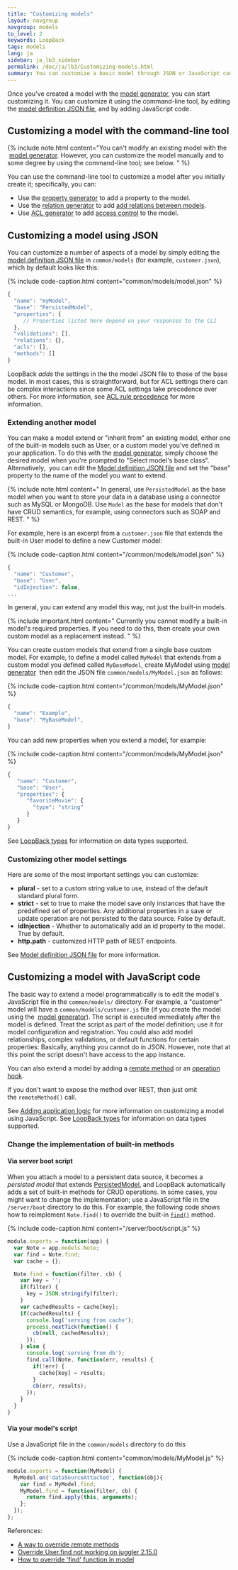 ```yaml
---
title: "Customizing models"
layout: navgroup
navgroup: models
to_level: 2
keywords: LoopBack
tags: models
lang: ja
sidebar: ja_lb3_sidebar
permalink: /doc/ja/lb3/Customizing-models.html
summary: You can customize a basic model through JSON or JavaScript code.
---
```


Once you've created a model with the [model generator](Model-generator.html), you can start customizing it.
You can customize it using the command-line tool, by editing the [model definition JSON file](Model-definition-JSON-file.html), and by adding JavaScript code.

## Customizing a model with the command-line tool

{% include note.html content="You can't modify an existing model with the  [model generator](Model-generator.html). However, you can customize the model manually and to some degree by using the command-line tool; see below.
" %}

You can use the command-line tool to customize a model after you initially create it; specifically, you can:

* Use the [property generator](Property-generator.html) to add a property to the model.
* Use the [relation generator](Relation-generator.html) to add [add relations between models](Creating-model-relations.html).
* Use [ACL generator](ACL-generator.html) to add [access control](Controlling-data-access.html) to the model.

## Customizing a model using JSON

You can customize a number of aspects of a model by simply editing the
[model definition JSON file](Model-definition-JSON-file.html) in `common/models` (for example, `customer.json`), which by default looks like this:

{% include code-caption.html content="common/models/model.json" %}
```javascript
{
  "name": "myModel",
  "base": "PersistedModel",
  "properties": {
     // Properties listed here depend on your responses to the CLI
  },
  "validations": [],
  "relations": {},
  "acls": [],
  "methods": []
}
```

LoopBack _adds_ the settings in the the model JSON file to those of the base model.
In most cases, this is straightforward, but for ACL settings there can be complex interactions since some ACL settings take precedence over others.
For more information, see [ACL rule precedence](Controlling-data-access.html#acl-rule-precedence) for more information.

### Extending another model

You can make a model extend or "inherit from" an existing model, either one of the built-in models such as User, or a custom model you've defined in your application.
To do this with the [model generator](Model-generator.html), simply choose the desired model when you're prompted to "Select model's base class".
Alternatively,  you can edit the [Model definition JSON file](Model-definition-JSON-file.html) and set the "base" property to the name of the model you want to extend.

{% include note.html content="
In general, use `PersistedModel` as the base model when you want to store your data in a database using a connector such as MySQL or MongoDB.  Use `Model` as the base for models that don't have CRUD semantics, for example, using connectors such as SOAP and REST.
" %}

For example, here is an excerpt from a `customer.json` file that extends the built-in User model to define a new Customer model:

{% include code-caption.html content="/common/models/model.json" %}
```javascript
{
  "name": "Customer",
  "base": "User",
  "idInjection": false,
...
```

In general, you can extend any model this way, not just the built-in models.

{% include important.html content="
Currently you cannot modify a built-in model's required properties. If you need to do this, then create your own custom model as a replacement instead.
" %}

You can create custom models that extend from a single base custom model.
For example, to define a model called `MyModel` that extends from a custom model you defined called `MyBaseModel`,
create MyModel using [model generator](Model-generator.html) 
then edit the JSON file `common/models/MyModel.json` as follows:

{% include code-caption.html content="/common/models/MyModel.json" %}
```javascript
{
  "name": "Example",
  "base": "MyBaseModel",
}
```

You can add new properties when you extend a model, for example:

{% include code-caption.html content="/common/models/MyModel.json" %}
```javascript
{
   "name": "Customer",
   "base": "User",
   "properties": {
      "favoriteMovie": {
        "type": "string"
      }
   }
}
```

See [LoopBack types](LoopBack-types.html) for information on data types supported.

### Customizing other model settings

Here are some of the most important settings you can customize:

* **plural** - set to a custom string value to use, instead of the default standard plural form.
* **strict** - set to true to make the model save only instances that have the predefined set of properties.
  Any additional properties in a save or update operation are not persisted to the data source. False by default.
* **idInjection** - Whether to automatically add an id property to the model. True by default.
* **http.path** - customized HTTP path of REST endpoints.

See [Model definition JSON file](Model-definition-JSON-file.html#top-level-properties) for more information.

## Customizing a model with JavaScript code

The basic way to extend a model programmatically is to edit the model's JavaScript file in the `common/models/` directory.
For example, a "customer" model will have a `common/models/customer.js` file (if you create the model using the 
[model generator](Model-generator.html)).
The script is executed immediately after the model is defined.
Treat the script as part of the model definition; use it for model configuration and registration.
You could also add model relationships, complex validations, or default functions for certain properties: Basically, anything you cannot do in JSON.
However, note that at this point the script doesn't have access to the app instance.  

You can also extend a model by adding a [remote method](Remote-methods.html) or an  [operation hook](Operation-hooks.html).

If you don't want to expose the method over REST, then just omit the `remoteMethod()` call.

See [Adding application logic](Adding-application-logic.html) for more information on customizing a model using JavaScript.
See [LoopBack types](LoopBack-types.html) for information on data types supported.

### Change the implementation of built-in methods

#### Via server boot script

When you attach a model to a persistent data source, it becomes a _persisted model_ that extends
[PersistedModel](https://apidocs.loopback.io/loopback/#persistedmodel),
and LoopBack automatically adds a set of built-in methods for CRUD operations.
In some cases, you might want to change the implementation; use a JavaScript file in the `/server/boot` directory to do this.
For example, the following code shows how to reimplement `Note.find()` to override the built-in
[`find()`](http://apidocs.loopback.io/loopback/#persistedmodelfindfilter-callback) method.

{% include code-caption.html content="/server/boot/script.js" %}
```javascript
module.exports = function(app) {
  var Note = app.models.Note;
  var find = Note.find;
  var cache = {};

  Note.find = function(filter, cb) {
    var key = '';
    if(filter) {
      key = JSON.stringify(filter);
    }
    var cachedResults = cache[key];
    if(cachedResults) {
      console.log('serving from cache');
      process.nextTick(function() {
        cb(null, cachedResults);
      });
    } else {
      console.log('serving from db');
      find.call(Note, function(err, results) {
        if(!err) {
          cache[key] = results;
        }
        cb(err, results);
      });
    }
  }
}
```

#### Via your model's script

Use a JavaScript file in the `common/models` directory to do this

{% include code-caption.html content="common/models/MyModel.js" %}
```javascript
module.exports = function(MyModel) {
  MyModel.on('dataSourceAttached', function(obj){
    var find = MyModel.find;
    MyModel.find = function(filter, cb) {
      return find.apply(this, arguments);
    };
  });
};
```

References:

* [A way to override remote methods](https://github.com/strongloop/loopback/issues/443)
* [Override User.find not working on juggler 2.15.0](https://github.com/strongloop/loopback-datasource-juggler/issues/427)
* [How to override 'find' function in model](https://github.com/strongloop/loopback/issues/1077)
